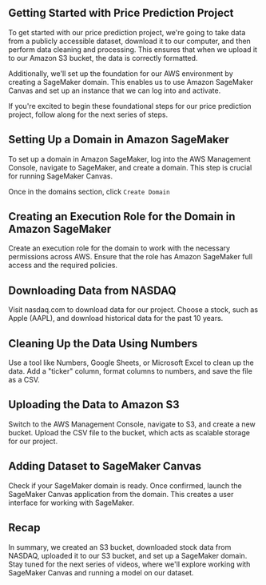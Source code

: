 ## Getting Started with Price Prediction Project

To get started with our price prediction project, we're going to take data from a publicly accessible dataset, download it to our computer, and then perform data cleaning and processing. This ensures that when we upload it to our Amazon S3 bucket, the data is correctly formatted.

Additionally, we'll set up the foundation for our AWS environment by creating a SageMaker domain. This enables us to use Amazon SageMaker Canvas and set up an instance that we can log into and activate.

If you're excited to begin these foundational steps for our price prediction project, follow along for the next series of steps.

## Setting Up a Domain in Amazon SageMaker

To set up a domain in Amazon SageMaker, log into the AWS Management Console, navigate to SageMaker, and create a domain. This step is crucial for running SageMaker Canvas.

Once in the domains section, click `Create Domain`

## Creating an Execution Role for the Domain in Amazon SageMaker

Create an execution role for the domain to work with the necessary permissions across AWS. Ensure that the role has Amazon SageMaker full access and the required policies.

## Downloading Data from NASDAQ

Visit nasdaq.com to download data for our project. Choose a stock, such as Apple (AAPL), and download historical data for the past 10 years.

## Cleaning Up the Data Using Numbers

Use a tool like Numbers, Google Sheets, or Microsoft Excel to clean up the data. Add a "ticker" column, format columns to numbers, and save the file as a CSV.

## Uploading the Data to Amazon S3

Switch to the AWS Management Console, navigate to S3, and create a new bucket. Upload the CSV file to the bucket, which acts as scalable storage for our project.

## Adding Dataset to SageMaker Canvas

Check if your SageMaker domain is ready. Once confirmed, launch the SageMaker Canvas application from the domain. This creates a user interface for working with SageMaker.

## Recap

In summary, we created an S3 bucket, downloaded stock data from NASDAQ, uploaded it to our S3 bucket, and set up a SageMaker domain. Stay tuned for the next series of videos, where we'll explore working with SageMaker Canvas and running a model on our dataset.
